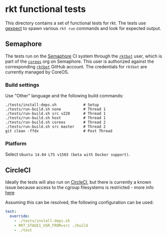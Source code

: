 # rkt functional tests

This directory contains a set of functional tests for rkt.
The tests use [gexpect](https://github.com/ThomasRooney/gexpect) to spawn various `rkt run` commands and look for expected output.

## Semaphore

The tests run on the [Semaphore](https://semaphoreci.com/) CI system through the [`rktbot`](https://semaphoreci.com/rktbot) user, which is part of the [`coreos`](https://semaphoreci.com/coreos/) org on Semaphore.
This user is authorized against the corresponding [`rktbot`](https://github.com/rktbot) GitHub account.
The credentials for `rktbot` are currently managed by CoreOS.

### Build settings

Use "Other" language and the following build commands:

```
./tests/install-deps.sh            # Setup
./tests/run-build.sh none          # Thread 1
./tests/run-build.sh src v220      # Thread 1
./tests/run-build.sh host          # Thread 1
./tests/run-build.sh coreos        # Thread 2
./tests/run-build.sh src master    # Thread 2
git clean -ffdx                    # Post Thread
```

### Platform

Select `Ubuntu 14.04 LTS v1503 (beta with Docker support)`.

## CircleCI

Ideally the tests will also run on [CircleCI](https://circleci.com), but there is currently a known issue because access to the cgroup filesystems is restricted - more info [here](https://github.com/coreos/rkt/issues/600#issuecomment-87655911)

Assuming this can be resolved, the following configuration can be used:

```circle.yml
test:
  override:
    - ./tests/install-deps.sh
    - RKT_STAGE1_USR_FROM=src ./build
    - ./test
```
